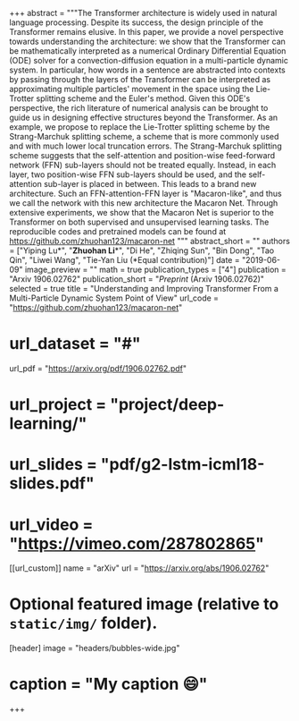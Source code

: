 +++
abstract = """The Transformer architecture is widely used in natural language processing. Despite its success, the design principle of the Transformer remains elusive. In this paper, we provide a novel perspective towards understanding the architecture: we show that the Transformer can be mathematically interpreted as a numerical Ordinary Differential Equation (ODE) solver for a convection-diffusion equation in a multi-particle dynamic system. In particular, how words in a sentence are abstracted into contexts by passing through the layers of the Transformer can be interpreted as approximating multiple particles' movement in the space using the Lie-Trotter splitting scheme and the Euler's method. Given this ODE's perspective, the rich literature of numerical analysis can be brought to guide us in designing effective structures beyond the Transformer. As an example, we propose to replace the Lie-Trotter splitting scheme by the Strang-Marchuk splitting scheme, a scheme that is more commonly used and with much lower local truncation errors. The Strang-Marchuk splitting scheme suggests that the self-attention and position-wise feed-forward network (FFN) sub-layers should not be treated equally. Instead, in each layer, two position-wise FFN sub-layers should be used, and the self-attention sub-layer is placed in between. This leads to a brand new architecture. Such an FFN-attention-FFN layer is "Macaron-like", and thus we call the network with this new architecture the Macaron Net. Through extensive experiments, we show that the Macaron Net is superior to the Transformer on both supervised and unsupervised learning tasks. The reproducible codes and pretrained models can be found at https://github.com/zhuohan123/macaron-net
"""
abstract_short = ""
authors = ["Yiping Lu*", "**Zhuohan Li***", "Di He", "Zhiqing Sun", "Bin Dong", "Tao Qin", "Liwei Wang", "Tie-Yan Liu (*Equal contribution)"]
date = "2019-06-09"
image_preview = ""
math = true
publication_types = ["4"]
publication = "Arxiv 1906.02762"
publication_short = "*Preprint* (Arxiv 1906.02762)"
selected = true
title = "Understanding and Improving Transformer From a Multi-Particle Dynamic System Point of View"
url_code = "https://github.com/zhuohan123/macaron-net"
# url_dataset = "#"
url_pdf = "https://arxiv.org/pdf/1906.02762.pdf"
# url_project = "project/deep-learning/"
# url_slides = "pdf/g2-lstm-icml18-slides.pdf"
# url_video = "https://vimeo.com/287802865"

[[url_custom]]
name = "arXiv"
url = "https://arxiv.org/abs/1906.02762"

# Optional featured image (relative to `static/img/` folder).
[header]
image = "headers/bubbles-wide.jpg"
# caption = "My caption :smile:"

+++
